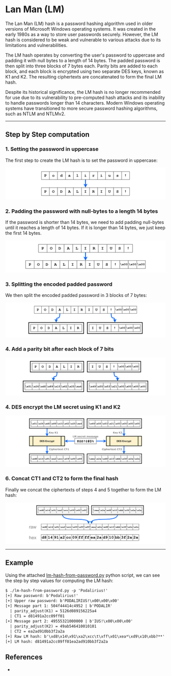 # Lan Man (LM)

The Lan Man (LM) hash is a password hashing algorithm used in older versions of Microsoft Windows operating systems. It was created in the early 1980s as a way to store user passwords securely. However, the LM hash is considered to be weak and vulnerable to various attacks due to its limitations and vulnerabilities.

The LM hash operates by converting the user's password to uppercase and padding it with null bytes to a length of 14 bytes. The padded password is then split into three blocks of 7 bytes each. Parity bits are added to each block, and each block is encrypted using two separate DES keys, known as K1 and K2. The resulting ciphertexts are concatenated to form the final LM hash.

Despite its historical significance, the LM hash is no longer recommended for use due to its vulnerability to pre-computed hash attacks and its inability to handle passwords longer than 14 characters. Modern Windows operating systems have transitioned to more secure password hashing algorithms, such as NTLM and NTLMv2.

---

## Step by Step computation

### 1. Setting the password in uppercase

The first step to create the LM hash is to set the password in uppercase:

![](./imgs/01.png)

### 2. Padding the password with null-bytes to a length 14 bytes

If the password is shorter than 14 bytes, we need to add padding null-bytes until it reaches a length of 14 bytes. If it is longer than 14 bytes, we just keep the first 14 bytes.

![](./imgs/02.png)

### 3. Splitting the encoded padded password

We then split the encoded padded password in 3 blocks of 7 bytes:

![](./imgs/03.png)

### 4. Add a parity bit after each block of 7 bits

![](./imgs/04.png)

### 4. DES encrypt the LM secret using K1 and K2

![](./imgs/05.png)

### 6. Concat CT1 and CT2 to form the final hash

Finally we concat the ciphertexts of steps 4 and 5 together to form the LM hash:

![](./imgs/06.png)

---

## Example

Using the attached [lm-hash-from-password.py](./lm-hash-from-password.py) python script, we can see the step by step values for computing the LM hash:

```
$ ./lm-hash-from-password.py -p 'Podalirius!'
[+] Raw password: b'Podalirius!'
[+] Upper raw password: b'PODALIRIUS!\x00\x00\x00'
[+] Message part 1: 504f44414c4952 | b'PODALIR'
  | parity_adjust(K1) = 5126d089156225a4
  | CT1 = d81491a2cc09ff01
[+] Message part 2: 49555321000000 | b'IUS!\x00\x00\x00'
  | parity_adjust(K2) = 49ab546410010101
  | CT2 = ea2ad910bb3f2a2a
[+] Raw LM hash: b'\xd8\x14\x91\xa2\xcc\t\xff\x01\xea*\xd9\x10\xbb?**'
[+] LM hash: d81491a2cc09ff01ea2ad910bb3f2a2a
```

## References
 - 
